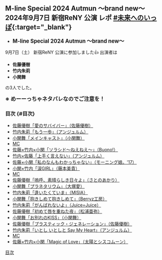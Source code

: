 ## M-line Special 2024 Autmun ～brand new～ 2024年9月7日 新宿ReNY 公演 レポ [#未来へのいっぽ](https://x.com/hashtag/未来へのいっぽ){:target="_blank"} 

* <big>**M-line Special 2024 Autmun ～brand new～**</big>

9月7日（土） 新宿ReNY 公演に参加しました👍 出演者は

* **佐藤優樹**
* **竹内朱莉**
* **小関舞**

の3人でした。

<big>**※ めーーっちゃネタバレなのでご注意を！**</big>

### 目次 {#目次}

* [佐藤優樹「愛のサバイバー」（佐藤優樹）](#M1)
* [竹内朱莉「もう一歩」（アンジュルム）](#M2)
* [小関舞「メインキャスト」（小関舞）](#M3)
* [MC](#MC1)
* [佐藤×竹内×小関「ソラシド〜ねえねえ〜」（Buono!）](#M4)
* [竹内×佐藤「上手く言えない」（アンジュルム）](#M5)
* [佐藤×小関「私のなんもわかっちゃない」（モーニング娘。'17）](#M6)
* [小関×竹内「涙GIRL」（藤本美貴）](#M7)
* [MC](#MC2)
* [佐藤優樹「嗚呼、素晴らしき日々よ」（さとのあかり）](#M8)
* [小関舞「プラネタリウム」（大塚愛）](#M9)
* [竹内朱莉「逢いたくていま」（MISIA）](#M10)
* [小関舞「抱きしめて抱きしめて」（Berryz工房）](#M11)
* [竹内朱莉「がんばれないよ」（Juice=Juice）](#M12)
* [佐藤優樹「初めて唇を重ねた夜」（松浦亜弥）](#M13)
* [小関舞「お別れのKISS」（小関舞）](#M14)
* [佐藤優樹「プラスティック・ジェネレーション」（佐藤優樹）](#M15)
* [竹内朱莉「いとし いとしと Say My Heart」（アンジュルム）](#M16)
* [MC](#MC3)
* [佐藤×竹内×小関「Magic of Love」（太陽とシスコムーン）](#M17)

[<i class="fa-solid fa-square-caret-up"></i> 目次](#目次)